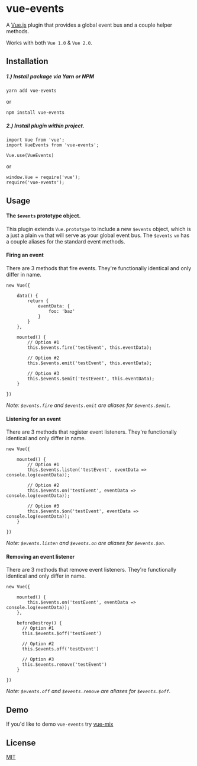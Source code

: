 # vue-events

A [Vue.js](http://vuejs.org) plugin that provides a global event bus and a couple helper methods.

Works with both `Vue 1.0` & `Vue 2.0`.

## Installation

##### 1.) Install package via Yarn or NPM

```
yarn add vue-events
```

or

```
npm install vue-events
```

##### 2.) Install plugin within project.
```
import Vue from 'vue';
import VueEvents from 'vue-events';

Vue.use(VueEvents)
```

or

```
window.Vue = require('vue');
require('vue-events');
```

## Usage

#### The `$events` prototype object.
This plugin extends `Vue.prototype` to include a new `$events` object, which is a just a plain `vm`
that will serve as your global event bus. The `$events` `vm` has a couple aliases for the standard
event methods.

#### Firing an event
There are 3 methods that fire events. They're functionally identical and only differ in name.
```
new Vue({

    data() {
        return {
            eventData: {
                foo: 'baz'
            }
        }
    },

    mounted() {
        // Option #1
        this.$events.fire('testEvent', this.eventData);

        // Option #2
        this.$events.emit('testEvent', this.eventData);

        // Option #3
        this.$events.$emit('testEvent', this.eventData);
    }

})
```

_Note: `$events.fire` and `$events.emit` are aliases for `$events.$emit`._

#### Listening for an event
There are 3 methods that register event listeners. They're functionally identical and only differ in name.
```
new Vue({

    mounted() {
        // Option #1
        this.$events.listen('testEvent', eventData => console.log(eventData));

        // Option #2
        this.$events.on('testEvent', eventData => console.log(eventData));

        // Option #3
        this.$events.$on('testEvent', eventData => console.log(eventData));
    }

})
```
_Note: `$events.listen` and `$events.on` are aliases for `$events.$on`._

#### Removing an event listener
There are 3 methods that remove event listeners. They're functionally identical and only differ in name.
```
new Vue({

    mounted() {
        this.$events.on('testEvent', eventData => console.log(eventData));
    },

    beforeDestroy() {
      // Option #1
      this.$events.$off('testEvent')

      // Option #2
      this.$events.off('testEvent')

      // Option #3
      this.$events.remove('testEvent')
    }

})
```
_Note: `$events.off` and `$events.remove` are aliases for `$events.$off`._


## Demo
If you'd like to demo `vue-events` try [vue-mix](https://github.com/cklmercer/vue-mix)

## License

[MIT](http://opensource.org/licenses/MIT)
